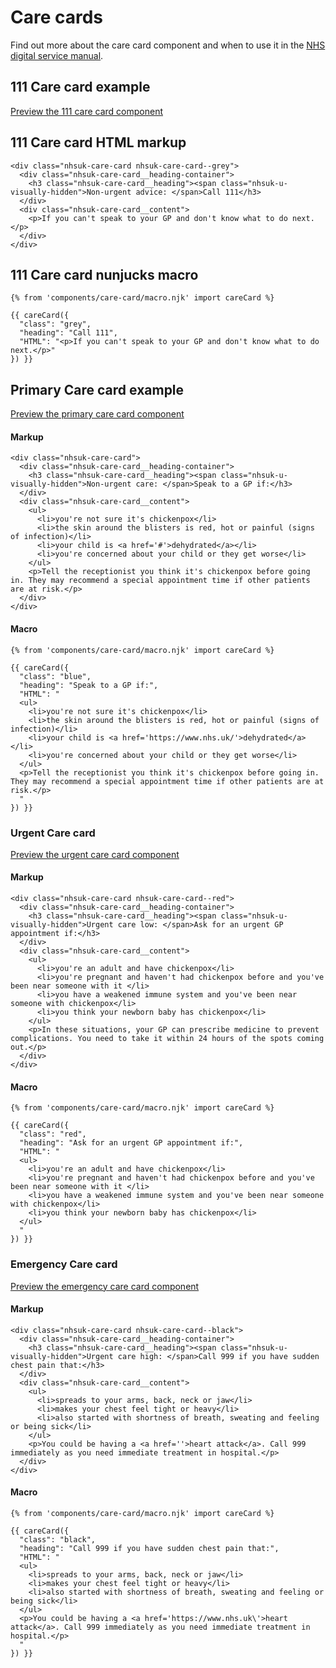 # Care cards

Find out more about the care card component and when to use it in the [NHS digital service manual](https://beta.nhs.uk/service-manual/).

## 111 Care card example

[Preview the 111 care card component]()

## 111 Care card HTML markup

    <div class="nhsuk-care-card nhsuk-care-card--grey">
      <div class="nhsuk-care-card__heading-container">
        <h3 class="nhsuk-care-card__heading"><span class="nhsuk-u-visually-hidden">Non-urgent advice: </span>Call 111</h3>
      </div>
      <div class="nhsuk-care-card__content">
        <p>If you can't speak to your GP and don't know what to do next.</p>
      </div>
    </div>

## 111 Care card nunjucks macro

    {% from 'components/care-card/macro.njk' import careCard %}

    {{ careCard({
      "class": "grey",
      "heading": "Call 111",
      "HTML": "<p>If you can't speak to your GP and don't know what to do next.</p>"
    }) }}

## Primary Care card example

[Preview the primary care card component]()

#### Markup

    <div class="nhsuk-care-card">
      <div class="nhsuk-care-card__heading-container">
        <h3 class="nhsuk-care-card__heading"><span class="nhsuk-u-visually-hidden">Non-urgent care: </span>Speak to a GP if:</h3>
      </div>
      <div class="nhsuk-care-card__content">
        <ul>
          <li>you're not sure it's chickenpox</li>
          <li>the skin around the blisters is red, hot or painful (signs of infection)</li>
          <li>your child is <a href='#'>dehydrated</a></li>
          <li>you're concerned about your child or they get worse</li>
        </ul>
        <p>Tell the receptionist you think it's chickenpox before going in. They may recommend a special appointment time if other patients are at risk.</p>
      </div>
    </div>

#### Macro

    {% from 'components/care-card/macro.njk' import careCard %}

    {{ careCard({
      "class": "blue",
      "heading": "Speak to a GP if:",
      "HTML": "
      <ul>
        <li>you're not sure it's chickenpox</li>
        <li>the skin around the blisters is red, hot or painful (signs of infection)</li>
        <li>your child is <a href='https://www.nhs.uk/'>dehydrated</a></li>
        <li>you're concerned about your child or they get worse</li>
      </ul>
      <p>Tell the receptionist you think it's chickenpox before going in. They may recommend a special appointment time if other patients are at risk.</p>
      "
    }) }}

### Urgent Care card

[Preview the urgent care card component]()

#### Markup

    <div class="nhsuk-care-card nhsuk-care-card--red">
      <div class="nhsuk-care-card__heading-container">
        <h3 class="nhsuk-care-card__heading"><span class="nhsuk-u-visually-hidden">Urgent care low: </span>Ask for an urgent GP appointment if:</h3>
      </div>
      <div class="nhsuk-care-card__content">
        <ul>
          <li>you're an adult and have chickenpox</li>
          <li>you're pregnant and haven't had chickenpox before and you've been near someone with it </li>
          <li>you have a weakened immune system and you've been near someone with chickenpox</li>
          <li>you think your newborn baby has chickenpox</li>
        </ul>
        <p>In these situations, your GP can prescribe medicine to prevent complications. You need to take it within 24 hours of the spots coming out.</p>
      </div>
    </div>

#### Macro

    {% from 'components/care-card/macro.njk' import careCard %}

    {{ careCard({
      "class": "red",
      "heading": "Ask for an urgent GP appointment if:",
      "HTML": "
      <ul>
        <li>you're an adult and have chickenpox</li>
        <li>you're pregnant and haven't had chickenpox before and you've been near someone with it </li>
        <li>you have a weakened immune system and you've been near someone with chickenpox</li>
        <li>you think your newborn baby has chickenpox</li>
      </ul>
      "
    }) }}

### Emergency Care card

[Preview the emergency care card component]()

#### Markup

    <div class="nhsuk-care-card nhsuk-care-card--black">
      <div class="nhsuk-care-card__heading-container">
        <h3 class="nhsuk-care-card__heading"><span class="nhsuk-u-visually-hidden">Urgent care high: </span>Call 999 if you have sudden chest pain that:</h3>
      </div>
      <div class="nhsuk-care-card__content">
        <ul>
          <li>spreads to your arms, back, neck or jaw</li>
          <li>makes your chest feel tight or heavy</li>
          <li>also started with shortness of breath, sweating and feeling or being sick</li>
        </ul>
        <p>You could be having a <a href=''>heart attack</a>. Call 999 immediately as you need immediate treatment in hospital.</p>
      </div>
    </div>

#### Macro

    {% from 'components/care-card/macro.njk' import careCard %}

    {{ careCard({
      "class": "black",
      "heading": "Call 999 if you have sudden chest pain that:",
      "HTML": "
      <ul>
        <li>spreads to your arms, back, neck or jaw</li>
        <li>makes your chest feel tight or heavy</li>
        <li>also started with shortness of breath, sweating and feeling or being sick</li>
      </ul>
      <p>You could be having a <a href='https://www.nhs.uk\'>heart attack</a>. Call 999 immediately as you need immediate treatment in hospital.</p>
      "
    }) }}
